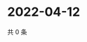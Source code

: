# 2022-04-12

共 0 条

<!-- BEGIN WEIBO -->
<!-- 最后更新时间 Tue Apr 12 2022 14:19:17 GMT+0800 (China Standard Time) -->

<!-- END WEIBO -->
